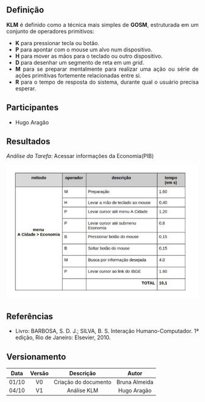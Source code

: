 ## Definição
<div align="justify">

**KLM** é definido como a técnica mais simples de **GOSM**, 
estruturada em um conjunto de operadores primitivos:
* **K** para pressionar tecla ou botão.
* **P** para apontar com o mouse um alvo num dispositivo.
* **H** para mover as mãos para o teclado ou outro dispositivo.
* **D** para desenhar um segmento de reta em um _grid_.
* **M** para se preparar mentalmente para realizar uma ação ou série de ações primitivas fortemente relacionadas entre si.
* **R** para o tempo de resposta do sistema, durante qual o usuário precisa esperar.


## Participantes
* Hugo Aragão

## Resultados
_Análise da Tarefa_: Acessar informações da Economia(PIB)

![klm](../imagens/klm.jpg)

## Referências
* Livro: BARBOSA, S. D. J.; SILVA, B. S. Interação Humano-Computador. 1ª edição, Rio de Janeiro: Elsevier, 2010.

## Versionamento

| Data | Versão |           Descrição             |    Autor    |
|:----:|:------:|:-------------------------------:|:-----------:|
|01/10 |V0      |     Criação do documento        |Bruna Almeida|
|04/10 |V1      |     Análise KLM                 |Hugo Aragão  |
